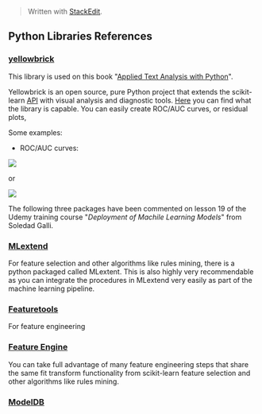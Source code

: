 


> Written with [StackEdit](https://stackedit.io/).

## Python Libraries References

### [yellowbrick](https://www.scikit-yb.org/en/latest/about.html)

This library is used on this book "[Applied Text Analysis with Python](https://www.amazon.com/Applied-Text-Analysis-Python-Language-Aware-ebook/dp/B07DNKHJL8/ref=sr_1_1?crid=1BJJ5JXU3WHPW&keywords=applied+text+analysis+with+python&qid=1551031889&s=gateway&sprefix=Applied+Text+%2Caps%2C132&sr=8-1)". 

Yellowbrick is an open source, pure Python project that extends the scikit-learn [API](http://scikit-learn.org/stable/modules/classes.html) with visual analysis and diagnostic tools. [Here](https://www.scikit-yb.org/en/latest/api/index.html) you can find what the library is capable. You can easily create ROC/AUC curves, or residual plots, 

Some examples:

- ROC/AUC curves:

![](https://www.scikit-yb.org/en/latest/_images/rocauc_binary.png)

or 

![](https://www.scikit-yb.org/en/latest/_images/rocauc_multiclass.png)

The following three packages have been commented on lesson 19 of the Udemy training course "_Deployment of Machile Learning Models_" from Soledad Galli.

### [MLextend](http://rasbt.github.io/mlxtend/)

For feature selection and other algorithms like rules mining, there is a python packaged called MLextent. This is also highly very recommendable as you can integrate the procedures in MLextend very easily as part of the machine learning pipeline.

### [Featuretools](https://www.featuretools.com/)

For feature engineering

### [Feature Engine](https://github.com/solegalli/feature_engine)

You can take full advantage of many feature engineering steps that share the same fit transform functionality from scikit-learn
feature selection and other algorithms like rules mining.

### [ModelDB](https://mitdbg.github.io/modeldb/)



